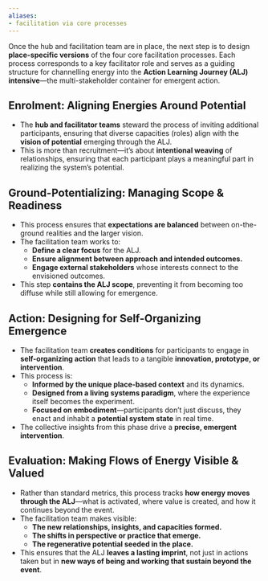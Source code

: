 ```yaml
---
aliases:
- facilitation via core processes
---
```


Once the hub and facilitation team are in place, the next step is to design **place-specific versions** of the four core facilitation processes. Each process corresponds to a key facilitator role and serves as a guiding structure for channelling energy into the **Action Learning Journey (ALJ) intensive**—the multi-stakeholder container for emergent action.

## Enrolment: Aligning Energies Around Potential

- The **hub and facilitator teams** steward the process of inviting additional participants, ensuring that diverse capacities (roles) align with the **vision of potential** emerging through the ALJ.
- This is more than recruitment—it’s about **intentional weaving** of relationships, ensuring that each participant plays a meaningful part in realizing the system’s potential.

## Ground-Potentializing: Managing Scope & Readiness

- This process ensures that **expectations are balanced** between on-the-ground realities and the larger vision.
- The facilitation team works to:
    - **Define a clear focus** for the ALJ.
    - **Ensure alignment between approach and intended outcomes.**
    - **Engage external stakeholders** whose interests connect to the envisioned outcomes.
- This step **contains the ALJ scope**, preventing it from becoming too diffuse while still allowing for emergence.

## Action: Designing for Self-Organizing Emergence

- The facilitation team **creates conditions** for participants to engage in **self-organizing action** that leads to a tangible **innovation, prototype, or intervention**.
- This process is:
    - **Informed by the unique place-based context** and its dynamics.
    - **Designed from a living systems paradigm**, where the experience itself becomes the experiment.
    - **Focused on embodiment**—participants don’t just discuss, they enact and inhabit a **potential system state** in real time.
- The collective insights from this phase drive a **precise, emergent intervention**.

## Evaluation: Making Flows of Energy Visible & Valued

- Rather than standard metrics, this process tracks **how energy moves through the ALJ**—what is activated, where value is created, and how it continues beyond the event.
- The facilitation team makes visible:
    - **The new relationships, insights, and capacities formed.**
    - **The shifts in perspective or practice that emerge.**
    - **The regenerative potential seeded in the place.**
- This ensures that the ALJ **leaves a lasting imprint**, not just in actions taken but in **new ways of being and working that sustain beyond the event**.